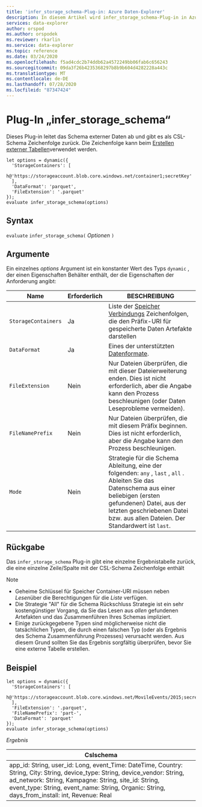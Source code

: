 ```yaml
---
title: 'infer_storage_schema-Plug-in: Azure Daten-Explorer'
description: In diesem Artikel wird infer_storage_schema-Plug-in in Azure Daten-Explorer beschrieben.
services: data-explorer
author: orspod
ms.author: orspodek
ms.reviewer: rkarlin
ms.service: data-explorer
ms.topic: reference
ms.date: 03/24/2020
ms.openlocfilehash: f5ad4cdc2b74ddb62a4572249bb06fab6c656243
ms.sourcegitcommit: 09da3f26b4235368297b8b9b604d4282228a443c
ms.translationtype: MT
ms.contentlocale: de-DE
ms.lasthandoff: 07/28/2020
ms.locfileid: "87347424"
---
```

# <a name="infer_storage_schema-plugin"></a>Plug-In „infer_storage_schema“

Dieses Plug-in leitet das Schema externer Daten ab und gibt es als CSL-Schema Zeichenfolge zurück. Die Zeichenfolge kann beim [Erstellen externer Tabellen](../management/external-tables-azurestorage-azuredatalake.md#create-or-alter-external-table)verwendet werden.

```kusto
let options = dynamic({
  'StorageContainers': [
    h@'https://storageaccount.blob.core.windows.net/container1;secretKey'
  ],
  'DataFormat': 'parquet',
  'FileExtension': '.parquet'
});
evaluate infer_storage_schema(options)
```

## <a name="syntax"></a>Syntax

`evaluate` `infer_storage_schema(` *Optionen* `)`

## <a name="arguments"></a>Argumente

Ein einzelnes *options* Argument ist ein konstanter Wert des Typs `dynamic` , der einen Eigenschaften Behälter enthält, der die Eigenschaften der Anforderung angibt:

|Name                    |Erforderlich|BESCHREIBUNG|
|------------------------|--------|-----------|
|`StorageContainers`|Ja|Liste der [Speicher Verbindungs](../api/connection-strings/storage.md) Zeichenfolgen, die den Präfix-URI für gespeicherte Daten Artefakte darstellen|
|`DataFormat`|Ja|Eines der unterstützten [Datenformate](../../ingestion-supported-formats.md).|
|`FileExtension`|Nein|Nur Dateien überprüfen, die mit dieser Dateierweiterung enden. Dies ist nicht erforderlich, aber die Angabe kann den Prozess beschleunigen (oder Daten Leseprobleme vermeiden).|
|`FileNamePrefix`|Nein|Nur Dateien überprüfen, die mit diesem Präfix beginnen. Dies ist nicht erforderlich, aber die Angabe kann den Prozess beschleunigen.|
|`Mode`|Nein|Strategie für die Schema Ableitung, eine der folgenden: `any` , `last` , `all` . Ableiten Sie das Datenschema aus einer beliebigen (ersten gefundenen) Datei, aus der letzten geschriebenen Datei bzw. aus allen Dateien. Der Standardwert ist `last`.|

## <a name="returns"></a>Rückgabe

Das `infer_storage_schema` Plug-in gibt eine einzelne Ergebnistabelle zurück, die eine einzelne Zeile/Spalte mit der CSL-Schema Zeichenfolge enthält

> [!NOTE]
> * Geheime Schlüssel für Speicher Container-URI müssen neben *Lesen*über die Berechtigungen für die *Liste* verfügen.
> * Die Strategie "All" für die Schema Rückschluss Strategie ist ein sehr kostengünstiger Vorgang, da Sie das Lesen aus *allen* gefundenen Artefakten und das Zusammenführen Ihres Schemas impliziert.
> * Einige zurückgegebene Typen sind möglicherweise nicht die tatsächlichen Typen, die durch einen falschen Typ (oder als Ergebnis des Schema Zusammenführung Prozesses) verursacht werden. Aus diesem Grund sollten Sie das Ergebnis sorgfältig überprüfen, bevor Sie eine externe Tabelle erstellen.

## <a name="example"></a>Beispiel

```kusto
let options = dynamic({
  'StorageContainers': [
    h@'https://storageaccount.blob.core.windows.net/MovileEvents/2015;secretKey'
  ],
  'FileExtension': '.parquet',
  'FileNamePrefix': 'part-',
  'DataFormat': 'parquet'
});
evaluate infer_storage_schema(options)
```

*Ergebnis*

|Cslschema|
|---|
|app_id: String, user_id: Long, event_Time: DateTime, Country: String, City: String, device_type: String, device_vendor: String, ad_network: String, Kampagne: String, site_id: String, event_type: String, event_name: String, Organic: String, days_from_install: int, Revenue: Real|
